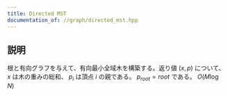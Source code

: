 ```yaml
---
title: Directed MST
documentation_of: //graph/directed_mst.hpp
---
```


## 説明

根と有向グラフを与えて、有向最小全域木を構築する。返り値 $(x, p)$ について、 $x$ は木の重みの総和、 $p_{i}$ は頂点 $i$ の親である。 $p_{root} = root$ である。 $O(M\log {N})$